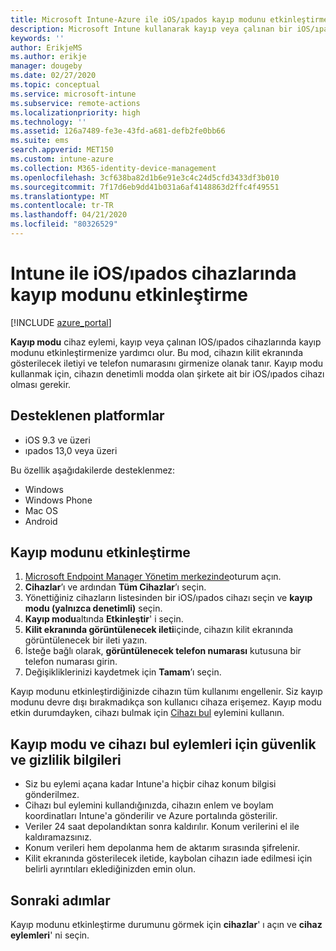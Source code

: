 ```yaml
---
title: Microsoft Intune-Azure ile iOS/ıpados kayıp modunu etkinleştirme | Microsoft Docs
description: Microsoft Intune kullanarak kayıp veya çalınan bir iOS/ıpados cihazının kilit ekranında görüntülenen bir iletiyi özelleştirmek için kayıp modunu açın veya başlatın. Kayıp modu eylemini kullanırken güvenlik ve gizlilik bilgileri hakkındaki ayrıntıları alın.
keywords: ''
author: ErikjeMS
ms.author: erikje
manager: dougeby
ms.date: 02/27/2020
ms.topic: conceptual
ms.service: microsoft-intune
ms.subservice: remote-actions
ms.localizationpriority: high
ms.technology: ''
ms.assetid: 126a7489-fe3e-43fd-a681-defb2fe0bb66
ms.suite: ems
search.appverid: MET150
ms.custom: intune-azure
ms.collection: M365-identity-device-management
ms.openlocfilehash: 3cf638ba82d1b6e91e3c4c24d5cfd3433df3b010
ms.sourcegitcommit: 7f17d6eb9dd41b031a6af4148863d2ffc4f49551
ms.translationtype: MT
ms.contentlocale: tr-TR
ms.lasthandoff: 04/21/2020
ms.locfileid: "80326529"
---
```

# <a name="enable-lost-mode-on-iosipados-devices-with-intune"></a>Intune ile iOS/ıpados cihazlarında kayıp modunu etkinleştirme

[!INCLUDE [azure_portal](../includes/azure_portal.md)]

**Kayıp modu** cihaz eylemi, kayıp veya çalınan IOS/ıpados cihazlarında kayıp modunu etkinleştirmenize yardımcı olur. Bu mod, cihazın kilit ekranında gösterilecek iletiyi ve telefon numarasını girmenize olanak tanır. Kayıp modu kullanmak için, cihazın denetimli modda olan şirkete ait bir iOS/ıpados cihazı olması gerekir.

## <a name="supported-platforms"></a>Desteklenen platformlar

- iOS 9.3 ve üzeri
- ıpados 13,0 veya üzeri

Bu özellik aşağıdakilerde desteklenmez: 
- Windows
- Windows Phone
- Mac OS
- Android

## <a name="enable-lost-mode"></a>Kayıp modunu etkinleştirme

1. [Microsoft Endpoint Manager Yönetim merkezinde](https://go.microsoft.com/fwlink/?linkid=2109431)oturum açın.
3. **Cihazlar**’ı ve ardından **Tüm Cihazlar**’ı seçin.
4. Yönettiğiniz cihazların listesinden bir iOS/ıpados cihazı seçin ve **kayıp modu (yalnızca denetimli)** seçin.
5. **Kayıp modu**altında **Etkinleştir**' i seçin.
6. **Kilit ekranında görüntülenecek ileti**içinde, cihazın kilit ekranında görüntülenecek bir ileti yazın.
7. İsteğe bağlı olarak, **görüntülenecek telefon numarası** kutusuna bir telefon numarası girin.
6. Değişikliklerinizi kaydetmek için **Tamam**’ı seçin.

Kayıp modunu etkinleştirdiğinizde cihazın tüm kullanımı engellenir. Siz kayıp modunu devre dışı bırakmadıkça son kullanıcı cihaza erişemez. Kayıp modu etkin durumdayken, cihazı bulmak için [Cihazı bul](device-locate.md) eylemini kullanın.

## <a name="security-and-privacy-information-for-the-lost-mode-and-locate-device-actions"></a>Kayıp modu ve cihazı bul eylemleri için güvenlik ve gizlilik bilgileri
- Siz bu eylemi açana kadar Intune'a hiçbir cihaz konum bilgisi gönderilmez.
- Cihazı bul eylemini kullandığınızda, cihazın enlem ve boylam koordinatları Intune'a gönderilir ve Azure portalında gösterilir.
- Veriler 24 saat depolandıktan sonra kaldırılır. Konum verilerini el ile kaldıramazsınız.
- Konum verileri hem depolanma hem de aktarım sırasında şifrelenir.
- Kilit ekranında gösterilecek iletide, kaybolan cihazın iade edilmesi için belirli ayrıntıları eklediğinizden emin olun.

## <a name="next-steps"></a>Sonraki adımlar

Kayıp modunu etkinleştirme durumunu görmek için **cihazlar**' ı açın ve **cihaz eylemleri**' ni seçin.
